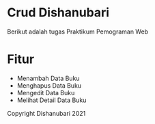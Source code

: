 # Crud Dishanubari

Berikut adalah tugas Praktikum Pemograman Web

# Fitur

- Menambah Data Buku
- Menghapus Data Buku
- Mengedit Data Buku
- Melihat Detail Data Buku

Copyright Dishanubari 2021
